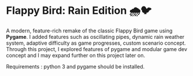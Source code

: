 # Flappy Bird: Rain Edition 🌧️🐦

A modern, feature-rich remake of the classic Flappy Bird game using **Pygame**.
I added features such as oscillating pipes, dynamic rain weather system, adaptive difficulty as game progresses, custom scenario concept.
Through this project, I explored features of pygame and modular game dev concept and I may expand further on this project later on.

Requirements : python 3 and pygame should be installed.
